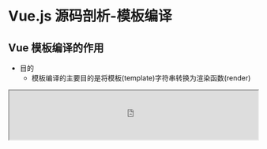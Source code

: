 # Vue.js 源码剖析-模板编译

## Vue 模板编译的作用

- 目的
  - 模板编译的主要目的是将模板(template)字符串转换为渲染函数(render)

<iframe width='100%' height='100px' src='https://icqo5.csb.app/'></iframe>
